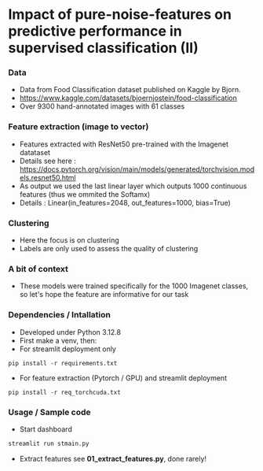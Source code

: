 # Impact of pure-noise-features on predictive performance in supervised classification (II)

### Data
* Data from Food Classification dataset published on Kaggle by Bjorn.
* https://www.kaggle.com/datasets/bjoernjostein/food-classification
* Over 9300 hand-annotated images with 61 classes

### Feature extraction (image to vector)
* Features extracted with ResNet50 pre-trained with the Imagenet datataset
* Details see here : https://docs.pytorch.org/vision/main/models/generated/torchvision.models.resnet50.html
* As output we used the last linear layer which outputs 1000 continuous features (thus we ommited the  Softamx) 
* Details : Linear(in_features=2048, out_features=1000, bias=True)

### Clustering
* Here the focus is on clustering
* Labels are only used to assess the quality of clustering


### A bit of context
* These models were trained specifically for the 1000 Imagenet classes, so let's hope the feature are informative for our task


### Dependencies / Intallation
* Developed under Python 3.12.8
* First make a venv, then:
* For streamlit deployment only
```
pip install -r requirements.txt
```
* For feature extraction (Pytorch / GPU) and streamlit deployment 
```
pip install -r req_torchcuda.txt
```

### Usage / Sample code
*  Start dashboard
```bash 
streamlit run stmain.py
```
*  Extract features see **01_extract_features.py**, done rarely!

